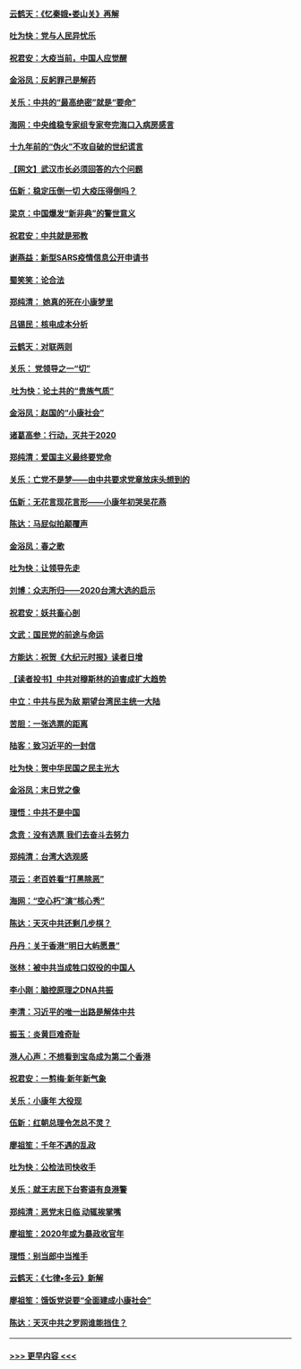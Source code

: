 #### [云鹤天：《忆秦娥▪娄山关》再解](../pages/nsc993/n11824682.md?t=01280831) 
#### [吐为快：党与人民异忧乐](../pages/nsc993/n11824660.md?t=01280831) 
#### [祝君安：大疫当前，中国人应觉醒](../pages/nsc993/n11821946.md?t=01280831) 
#### [金浴凤：反躬罪己是解药](../pages/nsc993/n11820280.md?t=01280831) 
#### [关乐：中共的“最高绝密”就是“要命”](../pages/nsc993/n11816946.md?t=01280831) 
#### [海网：中央维稳专家组专家夸完海口入病房感言](../pages/nsc993/n11815138.md?t=01280831) 
#### [十九年前的“伪火”不攻自破的世纪谎言](../pages/nsc993/n11813238.md?t=01280831) 
#### [【网文】武汉市长必须回答的六个问题](../pages/nsc993/n11813848.md?t=01280831) 
#### [伍新：稳定压倒一切 大疫压得倒吗？](../pages/nsc993/n11812634.md?t=01280831) 
#### [梁京：中国爆发“新非典”的警世意义](../pages/nsc993/n11812554.md?t=01280831) 
#### [祝君安：中共就是邪教](../pages/nsc993/n11812431.md?t=01280831) 
#### [谢燕益：新型SARS疫情信息公开申请书](../pages/nsc993/n11808840.md?t=01280831) 
#### [蜀笑笑：论合法](../pages/nsc993/n11808064.md?t=01280831) 
#### [郑纯清： 她真的死在小康梦里](../pages/nsc993/n11806623.md?t=01280831) 
#### [吕锡民：核电成本分析](../pages/nsc993/n11806284.md?t=01280831) 
#### [云鹤天：对联两则](../pages/nsc993/n11805957.md?t=01280831) 
#### [关乐： 党领导之一“切”](../pages/nsc993/n11804505.md?t=01280831) 
#### [ 吐为快：论土共的“贵族气质”](../pages/nsc993/n11804490.md?t=01280831) 
#### [金浴凤：赵国的“小康社会”](../pages/nsc993/n11804452.md?t=01280831) 
#### [诸葛高参：行动，灭共于2020](../pages/nsc993/n11804120.md?t=01280831) 
#### [郑纯清：爱国主义最终要党命](../pages/nsc993/n11802197.md?t=01280831) 
#### [关乐：亡党不是梦——由中共要求党章放床头想到的](../pages/nsc993/n11802156.md?t=01280831) 
#### [伍新：无花言现花言形——小康年初哭吴花燕](../pages/nsc993/n11800044.md?t=01280831) 
#### [陈达：马屁似拍颠覆声](../pages/nsc993/n11800010.md?t=01280831) 
#### [金浴凤：春之歌](../pages/nsc993/n11797687.md?t=01280831) 
#### [吐为快：让领导先走](../pages/nsc993/n11797512.md?t=01280831) 
#### [刘博：众志所归——2020台湾大选的启示](../pages/nsc993/n11796878.md?t=01280831) 
#### [祝君安：妖共畜心剖](../pages/nsc993/n11794273.md?t=01280831) 
#### [文武：国民党的前途与命运](../pages/nsc993/n11794198.md?t=01280831) 
#### [方能达：祝贺《大纪元时报》读者日增](../pages/nsc993/n11793807.md?t=01280831) 
#### [【读者投书】中共对穆斯林的迫害成扩大趋势](../pages/nsc993/n11791371.md?t=01280831) 
#### [中立：中共与民为敌 期望台湾民主统一大陆](../pages/nsc993/n11790392.md?t=01280831) 
#### [苦胆：一张选票的距离](../pages/nsc993/n11788914.md?t=01280831) 
#### [陆客：致习近平的一封信](../pages/nsc993/n11788867.md?t=01280831) 
#### [吐为快：贺中华民国之民主光大](../pages/nsc993/n11788618.md?t=01280831) 
#### [金浴凤：末日党之像](../pages/nsc993/n11787475.md?t=01280831) 
#### [理悟：中共不是中国](../pages/nsc993/n11787463.md?t=01280831) 
#### [念贲：没有选票  我们去奋斗去努力](../pages/nsc993/n11787398.md?t=01280831) 
#### [郑纯清：台湾大选观感](../pages/nsc993/n11786210.md?t=01280831) 
#### [项云：老百姓看“打黑除恶”](../pages/nsc993/n11785398.md?t=01280831) 
#### [海网：“空心朽”演“核心秀”](../pages/nsc993/n11783874.md?t=01280831) 
#### [陈达：天灭中共还剩几步棋？](../pages/nsc993/n11783719.md?t=01280831) 
#### [丹丹：关于香港“明日大屿愿景”](../pages/nsc993/n11783273.md?t=01280831) 
#### [张林：被中共当成牲口奴役的中国人](../pages/nsc993/n11782397.md?t=01280831) 
#### [李小刚：脑控原理之DNA共振](../pages/nsc993/n11780962.md?t=01280831) 
#### [李清：习近平的唯一出路是解体中共](../pages/nsc993/n11780866.md?t=01280831) 
#### [振玉：炎黄巨难奇耻](../pages/nsc993/n11779632.md?t=01280831) 
#### [港人心声：不想看到宝岛成为第二个香港](../pages/nsc993/n11778817.md?t=01280831) 
#### [祝君安：一剪梅‧新年新气象](../pages/nsc993/n11776340.md?t=01280831) 
#### [关乐：小康年 大役现](../pages/nsc993/n11774213.md?t=01280831) 
#### [伍新：红朝总理令怎总不灵？](../pages/nsc993/n11770813.md?t=01280831) 
#### [廖祖笙：千年不遇的乱政](../pages/nsc993/n11770373.md?t=01280831) 
#### [吐为快：公检法司快收手](../pages/nsc993/n11770359.md?t=01280831) 
#### [关乐：就王志民下台寄语有良港警](../pages/nsc993/n11769903.md?t=01280831) 
#### [郑纯清：恶党末日临 动辄挨掌嘴](../pages/nsc993/n11769356.md?t=01280831) 
#### [廖祖笙：2020年或为暴政收官年](../pages/nsc993/n11768216.md?t=01280831) 
#### [理悟：别当郎中当推手](../pages/nsc993/n11768243.md?t=01280831) 
#### [云鹤天：《七律▪冬云》新解](../pages/nsc993/n11768204.md?t=01280831) 
#### [廖祖笙：饿饭党说要“全面建成小康社会”](../pages/nsc993/n11767482.md?t=01280831) 
#### [陈达：天灭中共之罗网谁能挡住？](../pages/nsc993/n11767465.md?t=01280831) 

----
#### [ >>> 更早内容 <<< ](../indexes/nsc993-earlier.md)
